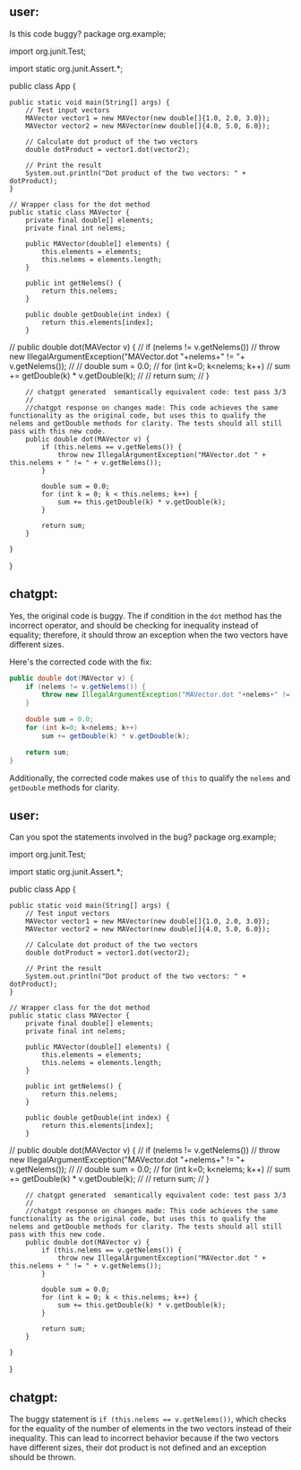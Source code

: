 

## user: 

Is this code buggy?
package org.example;

import org.junit.Test;

import static org.junit.Assert.*;

public class App {

    public static void main(String[] args) {
        // Test input vectors
        MAVector vector1 = new MAVector(new double[]{1.0, 2.0, 3.0});
        MAVector vector2 = new MAVector(new double[]{4.0, 5.0, 6.0});

        // Calculate dot product of the two vectors
        double dotProduct = vector1.dot(vector2);

        // Print the result
        System.out.println("Dot product of the two vectors: " + dotProduct);
    }

    // Wrapper class for the dot method
    public static class MAVector {
        private final double[] elements;
        private final int nelems;

        public MAVector(double[] elements) {
            this.elements = elements;
            this.nelems = elements.length;
        }

        public int getNelems() {
            return this.nelems;
        }

        public double getDouble(int index) {
            return this.elements[index];
        }

//        public double dot(MAVector v) {
//            if (nelems != v.getNelems())
//                throw new IllegalArgumentException("MAVector.dot "+nelems+" != "+ v.getNelems());
//
//            double sum = 0.0;
//            for (int k=0; k<nelems; k++)
//                sum += getDouble(k) * v.getDouble(k);
//
//            return sum;
//        }

        // chatgpt generated  semantically equivalent code: test pass 3/3
        //
        //chatgpt response on changes made: This code achieves the same functionality as the original code, but uses this to qualify the nelems and getDouble methods for clarity. The tests should all still pass with this new code.
        public double dot(MAVector v) {
            if (this.nelems == v.getNelems()) {
                throw new IllegalArgumentException("MAVector.dot " + this.nelems + " != " + v.getNelems());
            }

            double sum = 0.0;
            for (int k = 0; k < this.nelems; k++) {
                sum += this.getDouble(k) * v.getDouble(k);
            }

            return sum;
        }

    }

}

## chatgpt: 

Yes, the original code is buggy. The if condition in the `dot` method has the incorrect operator, and should be checking for inequality instead of equality; therefore, it should throw an exception when the two vectors have different sizes. 

Here's the corrected code with the fix: 

```java
public double dot(MAVector v) {
    if (nelems != v.getNelems()) {
        throw new IllegalArgumentException("MAVector.dot "+nelems+" != "+ v.getNelems());
    }

    double sum = 0.0;
    for (int k=0; k<nelems; k++)
        sum += getDouble(k) * v.getDouble(k);

    return sum;
}

``` 

Additionally, the corrected code makes use of `this` to qualify the `nelems` and `getDouble` methods for clarity.

## user: 

Can you spot the statements involved in the bug?
package org.example;

import org.junit.Test;

import static org.junit.Assert.*;

public class App {

    public static void main(String[] args) {
        // Test input vectors
        MAVector vector1 = new MAVector(new double[]{1.0, 2.0, 3.0});
        MAVector vector2 = new MAVector(new double[]{4.0, 5.0, 6.0});

        // Calculate dot product of the two vectors
        double dotProduct = vector1.dot(vector2);

        // Print the result
        System.out.println("Dot product of the two vectors: " + dotProduct);
    }

    // Wrapper class for the dot method
    public static class MAVector {
        private final double[] elements;
        private final int nelems;

        public MAVector(double[] elements) {
            this.elements = elements;
            this.nelems = elements.length;
        }

        public int getNelems() {
            return this.nelems;
        }

        public double getDouble(int index) {
            return this.elements[index];
        }

//        public double dot(MAVector v) {
//            if (nelems != v.getNelems())
//                throw new IllegalArgumentException("MAVector.dot "+nelems+" != "+ v.getNelems());
//
//            double sum = 0.0;
//            for (int k=0; k<nelems; k++)
//                sum += getDouble(k) * v.getDouble(k);
//
//            return sum;
//        }

        // chatgpt generated  semantically equivalent code: test pass 3/3
        //
        //chatgpt response on changes made: This code achieves the same functionality as the original code, but uses this to qualify the nelems and getDouble methods for clarity. The tests should all still pass with this new code.
        public double dot(MAVector v) {
            if (this.nelems == v.getNelems()) {
                throw new IllegalArgumentException("MAVector.dot " + this.nelems + " != " + v.getNelems());
            }

            double sum = 0.0;
            for (int k = 0; k < this.nelems; k++) {
                sum += this.getDouble(k) * v.getDouble(k);
            }

            return sum;
        }

    }

}

## chatgpt: 

The buggy statement is `if (this.nelems == v.getNelems())`, which checks for the equality of the number of elements in the two vectors instead of their inequality. This can lead to incorrect behavior because if the two vectors have different sizes, their dot product is not defined and an exception should be thrown.